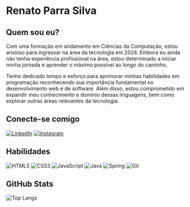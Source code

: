 # Renato Parra Silva

## Quem sou eu?

Com uma formação em andamento em Ciências da Computação, estou ansioso para ingressar na área da tecnologia em 2024. Embora eu ainda não tenha experiência profissional na área, estou determinado a iniciar minha jornada e aprender o máximo possível ao longo do caminho.

Tenho dedicado tempo e esforço para aprimorar minhas habilidades em programação reconhecendo sua importância fundamental no desenvolvimento web e de software. Além disso, estou comprometido em expandir meu conhecimento e domínio dessas linguagens, bem como explorar outras áreas relevantes da tecnologia.

## Conecte-se comigo

[![LinkedIn](https://img.shields.io/badge/LinkedIn-0077B5?style=for-the-badge&logo=linkedin&logoColor=white)](https://www.linkedin.com/in/renatoparrasilva/)
[![Instagram](https://img.shields.io/badge/-Instagram-%23E4405F?style=for-the-badge&logo=instagram&logoColor=white)](https://www.instagram.com/renatoparrasilva/)

## Habilidades

![HTML5](https://img.shields.io/badge/HTML5-E34F26?style=for-the-badge&logo=html5&logoColor=white)
![CSS3](https://img.shields.io/badge/CSS3-1572B6?style=for-the-badge&logo=css3&logoColor=white)
![JavaScript](https://img.shields.io/badge/JavaScript-F7DF1E?style=for-the-badge&logo=javascript&logoColor=black)
![Java](https://img.shields.io/badge/java-%23ED8B00.svg?style=for-the-badge&logo=openjdk&logoColor=white)
![Spring](https://img.shields.io/badge/spring-%236DB33F.svg?style=for-the-badge&logo=spring&logoColor=white)
![Git](https://img.shields.io/badge/GIT-E44C30?style=for-the-badge&logo=git&logoColor=white)

## GitHub Stats

![Top Langs](https://github-readme-stats-git-masterrstaa-rickstaa.vercel.app/api/top-langs/?username=Renato2910&layout=compact&bg_color=000&border_color=30A3DC&title_color=E94D5F&text_color=FFF)
